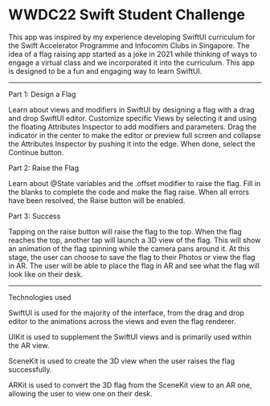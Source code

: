 # WWDC22 Swift Student Challenge
This app was inspired by my experience developing SwiftUI curriculum for the Swift Accelerator Programme and Infocomm Clubs in Singapore. The idea of a flag raising app started as a joke in 2021 while thinking of ways to engage a virtual class and we incorporated it into the curriculum. This app is designed to be a fun and engaging way to learn SwiftUI.

---

Part 1: Design a Flag

Learn about views and modifiers in SwiftUI by designing a flag with a drag and drop SwiftUI editor. Customize specific Views by selecting it and using the floating Attributes Inspector to add modifiers and parameters. Drag the indicator in the center to make the editor or preview full screen and collapse the Attributes Inspector by pushing it into the edge. When done, select the Continue button.

Part 2: Raise the Flag

Learn about @State variables and the .offset modifier to raise the flag. Fill in the blanks to complete the code and make the flag raise. When all errors have been resolved, the Raise button will be enabled.

Part 3: Success

Tapping on the raise button will raise the flag to the top. When the flag reaches the top, another tap will launch a 3D view of the flag. This will show an animation of the flag spinning while the camera pans around it. At this stage, the user can choose to save the flag to their Photos or view the flag in AR. The user will be able to place the flag in AR and see what the flag will look like on their desk.

---

Technologies used

SwiftUI is used for the majority of the interface, from the drag and drop editor to the animations across the views and even the flag renderer.

UIKit is used to supplement the SwiftUI views and is primarily used within the AR view.

SceneKit is used to create the 3D view when the user raises the flag successfully. 

ARKit is used to convert the 3D flag from the SceneKit view to an AR one, allowing the user to view one on their desk.
